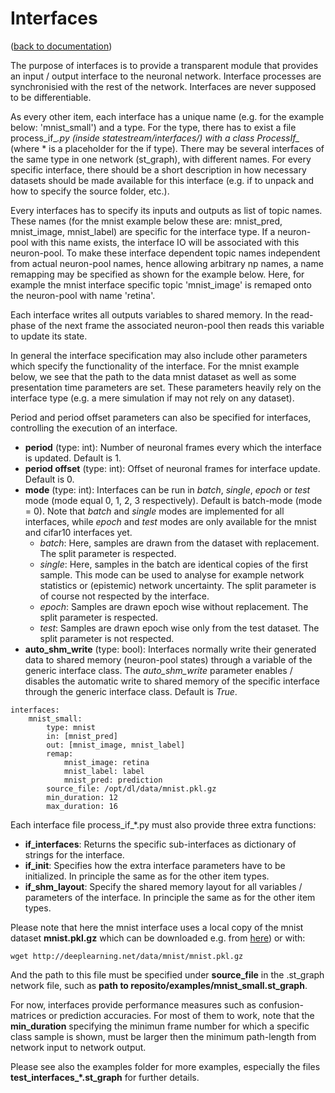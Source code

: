 Interfaces
==========
([back to documentation](README.md))

The purpose of interfaces is to provide a transparent module that provides an 
input / output interface to the neuronal network. Interface processes are 
synchronisied with the rest of the network. Interfaces are never supposed to be 
differentiable.

As every other item, each interface has a unique name (e.g. for the example 
below: 'mnist_small') and a type. For the type, there has to exist a file 
process_if_*.py (inside statestream/interfaces/) with a class ProcessIf_* 
(where * is a placeholder for the if type). There may be several interfaces 
of the same type in one network (st_graph), with different names. For every 
specific interface, there should be a short description in how necessary 
datasets should be made available for this interface (e.g. if to unpack and 
how to specify the source folder, etc.).

Every interfaces has to specify its inputs and outputs as list of topic names. 
These names (for the mnist example below these are: mnist_pred, mnist_image, 
mnist_label) are specific for the interface type. If a neuron-pool with this 
name exists, the interface IO will be associated with this neuron-pool. To 
make these interface dependent topic names independent from actual neuron-pool 
names, hence allowing arbitrary np names, a name remapping may be specified as 
shown for the example below. Here, for example the mnist interface specific 
topic 'mnist_image' is remaped onto the neuron-pool with name 'retina'.

Each interface writes all outputs variables to shared memory. In the read-phase 
of the next frame the associated neuron-pool then reads this variable to update 
its state.

In general the interface specification may also include other parameters which 
specify the functionality of the interface. For the mnist example below, we see 
that the path to the data mnist dataset as well as some presentation time parameters
are set. These parameters heavily rely on the interface type (e.g. a mere simulation 
if may not rely on any dataset).

Period and period offset parameters can also be specified for interfaces, 
controlling the execution of an interface.

* **period** (type: int): Number of neuronal frames every which the interface 
is updated. Default is 1.
* **period offset** (type: int): Offset of neuronal frames for interface update. Default is 0.
* **mode** (type: int): Interfaces can be run in _batch_, _single_, _epoch_ or _test_ mode 
(mode equal 0, 1, 2, 3 respectively). Default is batch-mode (mode = 0). Note that _batch_ and _single_ modes are implemented for all interfaces, while _epoch_ and _test_ modes are only available for the mnist and cifar10 interfaces yet.
    * _batch_: Here, samples are drawn from the dataset with replacement. The split parameter is respected.
    * _single_: Here, samples in the batch are identical copies of the first sample. This mode can be used to analyse for example network statistics or (epistemic) network uncertainty. The split parameter is of course not respected by the interface.
    * _epoch_: Samples are drawn epoch wise without replacement. The split parameter is respected.
    * _test_: Samples are drawn epoch wise only from the test dataset. The split parameter is not respected.
* **auto_shm_write** (type: bool): Interfaces normally write their generated data to shared memory (neuron-pool states) through a variable of the generic interface class. The _auto_shm_write_ parameter enables / disables the automatic write to shared memory of the specific interface through the generic interface class. Default is _True_.

```
interfaces:
    mnist_small:
        type: mnist
        in: [mnist_pred]
        out: [mnist_image, mnist_label]
        remap:
            mnist_image: retina
            mnist_label: label
            mnist_pred: prediction
        source_file: /opt/dl/data/mnist.pkl.gz
        min_duration: 12
        max_duration: 16
```

Each interface file process_if_*.py must also provide three extra functions:

* **if_interfaces**: Returns the specific sub-interfaces as dictionary of strings 
for the interface.
* **if_init**: Specifies how the extra interface parameters have to be initialized. 
In principle the same as for the other item types.
* **if_shm_layout**: Specify the shared memory layout for all variables / parameters 
of the interface. In principle the same as for the other item types.

Please note that here the mnist interface uses a local copy of the
mnist dataset **mnist.pkl.gz** which can be downloaded e.g. from 
[here](http://deeplearning.net/tutorial/gettingstarted.html)) or with:

```
wget http://deeplearning.net/data/mnist/mnist.pkl.gz
```

And the path to this file must be specified under **source_file** in the .st_graph
network file, such as **path to reposito/examples/mnist_small.st_graph**.

For now, interfaces provide performance measures such as confusion-matrices or
prediction accuracies. For most of them to work, note that the **min_duration**
specifying the minimun frame number for which a specific class sample is shown,
must be larger then the minimum path-length from network input to network output.

Please see also the examples folder for more examples, especially the files 
**test_interfaces_\*.st_graph** for further details.
